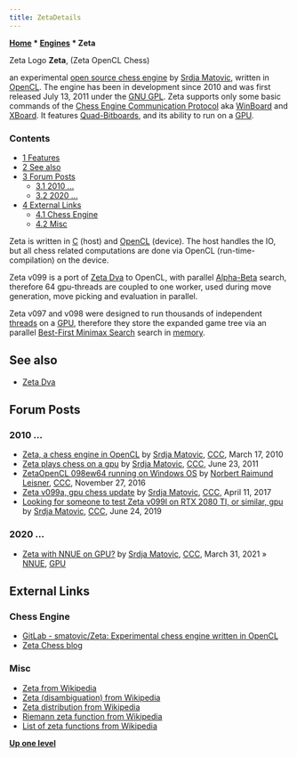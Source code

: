 ```yaml
---
title: ZetaDetails
---
```

**[Home](Home "Home") \* [Engines](Engines "Engines") \* Zeta**



[](File:Zetalogo.png) Zeta Logo
**Zeta**, (Zeta OpenCL Chess)  

an experimental [open source chess engine](Category:Open_Source "Category:Open Source") by [Srdja Matovic](Srdja_Matovic "Srdja Matovic"), written in [OpenCL](OpenCL "OpenCL"). The engine has been in development since 2010 and was first released July 13, 2011 under the [GNU GPL](Free_Software_Foundation#GPL "Free Software Foundation"). 
Zeta supports only some basic commands of the [Chess Engine Communication Protocol](Chess_Engine_Communication_Protocol "Chess Engine Communication Protocol") aka [WinBoard](WinBoard "WinBoard") and [XBoard](XBoard "XBoard"). 
It features [Quad-Bitboards](Quad-Bitboards "Quad-Bitboards"), and its ability to run on a [GPU](GPU "GPU"). 



### Contents


* [1 Features](#features)
* [2 See also](#see-also)
* [3 Forum Posts](#forum-posts)
	+ [3.1 2010 ...](#2010-...)
	+ [3.2 2020 ...](#2020-...)
* [4 External Links](#external-links)
	+ [4.1 Chess Engine](#chess-engine)
	+ [4.2 Misc](#misc)






Zeta is written in [C](C "C") (host) and [OpenCL](OpenCL "OpenCL") (device). The host handles the IO, but all chess related computations are done via OpenCL (run-time-compilation) on the device.


Zeta v099 is a port of [Zeta Dva](Zeta_Dva "Zeta Dva") to OpenCL, with parallel [Alpha-Beta](Alpha-Beta "Alpha-Beta") search, therefore 64 gpu-threads are coupled to one worker, used during move generation, move picking and evaluation in parallel.


Zeta v097 and v098 were designed to run thousands of independent [threads](Thread "Thread") on a [GPU](GPU "GPU"), therefore they store the expanded game tree via an parallel [Best-First Minimax Search](Best-First_Minimax_Search "Best-First Minimax Search") search in [memory](Memory "Memory").



## See also


* [Zeta Dva](Zeta_Dva "Zeta Dva")


## Forum Posts


### 2010 ...


* [Zeta, a chess engine in OpenCL](http://www.talkchess.com/forum/viewtopic.php?t=33315) by [Srdja Matovic](Srdja_Matovic "Srdja Matovic"), [CCC](CCC "CCC"), March 17, 2010
* [Zeta plays chess on a gpu](http://www.talkchess.com/forum/viewtopic.php?t=39459) by [Srdja Matovic](Srdja_Matovic "Srdja Matovic"), [CCC](CCC "CCC"), June 23, 2011
* [ZetaOpenCL 098ew64 running on Windows OS](http://www.talkchess.com/forum/viewtopic.php?t=62288) by [Norbert Raimund Leisner](Norbert_Raimund_Leisner "Norbert Raimund Leisner"), [CCC](CCC "CCC"), November 27, 2016
* [Zeta v099a, gpu chess update](http://www.talkchess.com/forum/viewtopic.php?t=63719) by [Srdja Matovic](Srdja_Matovic "Srdja Matovic"), [CCC](CCC "CCC"), April 11, 2017
* [Looking for someone to test Zeta v099l on RTX 2080 TI, or similar, gpu](http://www.talkchess.com/forum3/viewtopic.php?f=2&t=71084) by [Srdja Matovic](Srdja_Matovic "Srdja Matovic"), [CCC](CCC "CCC"), June 24, 2019


### 2020 ...


* [Zeta with NNUE on GPU?](http://www.talkchess.com/forum3/viewtopic.php?f=7&t=76986) by [Srdja Matovic](Srdja_Matovic "Srdja Matovic"), [CCC](CCC "CCC"), March 31, 2021 » [NNUE](NNUE "NNUE"), [GPU](GPU "GPU")


## External Links


### Chess Engine


* [GitLab - smatovic/Zeta: Experimental chess engine written in OpenCL](https://gitlab.com/smatovic/Zeta)
* [Zeta Chess blog](https://zeta-chess.app26.de/)


### Misc


* [Zeta from Wikipedia](https://en.wikipedia.org/wiki/Zeta)
* [Zeta (disambiguation) from Wikipedia](https://en.wikipedia.org/wiki/Zeta_(disambiguation))
* [Zeta distribution from Wikipedia](https://en.wikipedia.org/wiki/Zeta_distribution)
* [Riemann zeta function from Wikipedia](https://en.wikipedia.org/wiki/Riemann_zeta_function)
* [List of zeta functions from Wikipedia](https://en.wikipedia.org/wiki/List_of_zeta_functions)


  

**[Up one level](Engines "Engines")**







 
